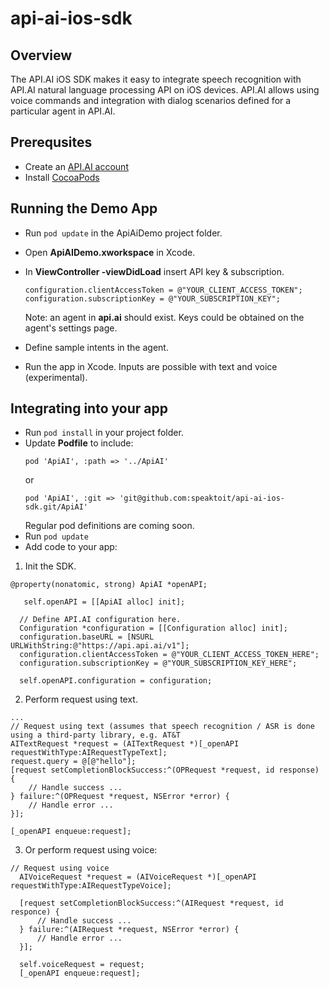 api-ai-ios-sdk
==============

## Overview
The API.AI iOS SDK makes it easy to integrate speech recognition with API.AI natural language processing API on iOS devices. API.AI allows using voice commands and integration with dialog scenarios defined for a particular agent in API.AI.

## Prerequsites
* Create an [API.AI account](http://api.ai)
* Install [CocoaPods](http://cocoapods.org/)


## Running the Demo App
* Run ```pod update``` in the ApiAiDemo project folder.
* Open **ApiAIDemo.xworkspace** in Xcode.
* In **ViewController -viewDidLoad** insert API key & subscription.
  ```
  configuration.clientAccessToken = @"YOUR_CLIENT_ACCESS_TOKEN";
  configuration.subscriptionKey = @"YOUR_SUBSCRIPTION_KEY";
  ```
  
  Note: an agent in **api.ai** should exist. Keys could be obtained on the agent's settings page.
  
* Define sample intents in the agent.
* Run the app in Xcode.
  Inputs are possible with text and voice (experimental).


## Integrating into your app
* Run ```pod install``` in your project folder.
* Update **Podfile** to include:
    ```
    pod 'ApiAI', :path => '../ApiAI'
    ```
    or
    ```
    pod 'ApiAI', :git => 'git@github.com:speaktoit/api-ai-ios-sdk.git/ApiAI'
    ```
  Regular pod definitions are coming soon.
* Run ```pod update```
* Add code to your app:
1. Init the SDK.
  ```
  @property(nonatomic, strong) ApiAI *openAPI;
  ```
  
  ```
     self.openAPI = [[ApiAI alloc] init];
    
    // Define API.AI configuration here.
    Configuration *configuration = [[Configuration alloc] init];
    configuration.baseURL = [NSURL URLWithString:@"https://api.api.ai/v1"];
    configuration.clientAccessToken = @"YOUR_CLIENT_ACCESS_TOKEN_HERE";
    configuration.subscriptionKey = @"YOUR_SUBSCRIPTION_KEY_HERE";
    
    self.openAPI.configuration = configuration;
  ```

2. Perform request using text.
  ```
  ...
  // Request using text (assumes that speech recognition / ASR is done using a third-party library, e.g. AT&T
  AITextRequest *request = (AITextRequest *)[_openAPI requestWithType:AIRequestTypeText];
  request.query = @[@"hello"];
  [request setCompletionBlockSuccess:^(OPRequest *request, id response) {
      // Handle success ...
  } failure:^(OPRequest *request, NSError *error) {
      // Handle error ...
  }];
  
  [_openAPI enqueue:request];

  ```

3. Or perform request using voice:
  ```
  // Request using voice
    AIVoiceRequest *request = (AIVoiceRequest *)[_openAPI requestWithType:AIRequestTypeVoice];
    
    [request setCompletionBlockSuccess:^(AIRequest *request, id responce) {
        // Handle success ...
    } failure:^(AIRequest *request, NSError *error) {
        // Handle error ...
    }];
    
    self.voiceRequest = request;
    [_openAPI enqueue:request];
  ```

